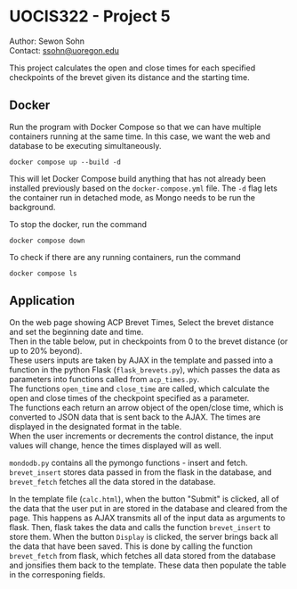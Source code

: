 # UOCIS322 - Project 5

Author: Sewon Sohn\
Contact: ssohn@uoregon.edu

This project calculates the open and close times for each specified checkpoints of the brevet given its distance and the starting time.

## Docker
Run the program with Docker Compose so that we can have multiple containers running at the same time. In this case, we want the web and database to be executing simultaneously.
```
docker compose up --build -d
```
This will let Docker Compose build anything that has not already been installed previously based on the `docker-compose.yml` file.
The `-d` flag lets the container run in detached mode, as Mongo needs to be run the background. 

To stop the docker, run the command
```
docker compose down
```

To check if there are any running containers, run the command
```
docker compose ls
```


## Application 
On the web page showing ACP Brevet Times, Select the brevet distance and set the beginning date and time.\
Then in the table below, put in checkpoints from 0 to the brevet distance (or up to 20% beyond).\
These users inputs are taken by AJAX in the template and passed into a function in the python Flask (`flask_brevets.py`),
which passes the data as parameters into functions called from `acp_times.py`.\
The functions `open_time` and `close_time` are called, which calculate the open and close times of the checkpoint specified as a parameter.\
The functions each return an arrow object of the open/close time, which is converted to JSON data that is sent back to the AJAX. 
The times are displayed in the designated format in the table.\
When the user increments or decrements the control distance, the input values will change, hence the times displayed will as well.

`mondodb.py` contains all the pymongo functions - insert and fetch. 
`brevet_insert` stores data passed in from the flask in the database, and `brevet_fetch` fetches all the data stored in the database.

In the template file (`calc.html`), when the button "Submit" is clicked, all of the data that the user put in are stored in the database and cleared from the page.
This happens as AJAX transmits all of the input data as arguments to flask. Then, flask takes the data and calls the function `brevet_insert` to store them.
When the button `Display` is clicked, the server brings back all the data that have been saved. This is done by calling the function `brevet_fetch` from flask, which fetches all data stored from the database and jonsifies them back to the template. 
These data then populate the table in the corresponing fields. 